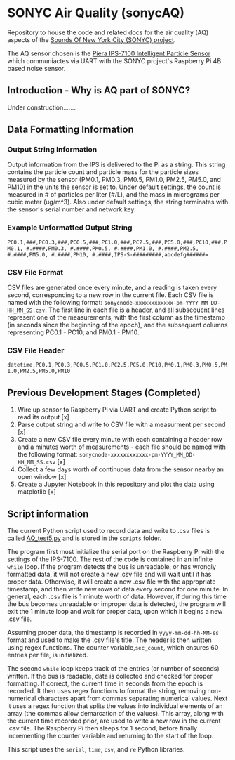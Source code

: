 # SONYC Air Quality (sonycAQ)
Repository to house the code and related docs for the air quality (AQ) aspects of the [Sounds Of New York City (SONYC) project](https://wp.nyu.edu/sonyc).

The AQ sensor chosen is the [Piera IPS-7100 Intelligent Particle Sensor](https://www.pierasystems.com/products/piera-7100-intelligent-particle-sensor) which communiactes via UART with the SONYC project's Raspberry Pi 4B based noise sensor.

## Introduction - Why is AQ part of SONYC?
Under construction.......


## Data Formatting Information

### Output String Information
Output information from the IPS is delivered to the Pi as a string. This string contains the particle count and particle mass for the particle sizes measured by the sensor (PM0.1, PM0.3, PM0.5, PM1.0, PM2.5, PM5.0, and PM10) in the units the sensor is set to. Under default settings, the count is measured in # of particles per liter (#/L), and the mass in micrograms per cubic meter (ug/m^3). Also under default settings, the string terminates with the sensor's serial number and network key.

### Example Unformatted Output String
`PC0.1,###,PC0.3,###,PC0.5,###,PC1.0,###,PC2.5,###,PC5.0,###,PC10,###,PM0.1, #.####,PM0.3, #.####,PM0.5, #.####,PM1.0, #.####,PM2.5, #.####,PM5.0, #.####,PM10, #.####,IPS-S-#########,abcdefg######=`

### CSV File Format
CSV files are generated once every minute, and a reading is taken every second, corresponding to a new row in the current file. Each CSV file is named with the following format: `sonycnode-xxxxxxxxxxxx-pm-YYYY_MM_DD-HH_MM_SS.csv`. The first line in each file is a header, and all subsequent lines represent one of the measurements, with the first column as the timestamp (in seconds since the beginning of the epoch), and the subsequent columns representing PC0.1 - PC10, and PM0.1 - PM10.

### CSV File Header
`datetime,PC0.1,PC0.3,PC0.5,PC1.0,PC2.5,PC5.0,PC10,PM0.1,PM0.3,PM0.5,PM1.0,PM2.5,PM5.0,PM10`

## Previous Development Stages (Completed)

1. Wire up sensor to Raspberry Pi via UART and create Python script to read its output [x]
2. Parse output string and write to CSV file with a measurment per second [x]
3. Create a new CSV file every minute with each containing a header row and a minutes worth of measurements - each file should be named with the following format: `sonycnode-xxxxxxxxxxxx-pm-YYYY_MM_DD-HH_MM_SS.csv` [x]
4. Collect a few days worth of continuous data from the sensor nearby an open window [x]
5. Create a Jupyter Notebook in this repository and plot the data using matplotlib [x]

## Script information

The current Python script used to record data and write to .csv files is called [AQ_test5.py](https://github.com/sonyc-project/sonycAQ/blob/main/scripts/AQ_test5.py) and is stored in the `scripts` folder.

The program first must initialize the serial port on the Raspberry Pi with the settings of the IPS-7100. The rest of the code is contained in an infinite `while` loop. If the program detects the bus is unreadable, or has wrongly formatted data, it will not create a new .csv file and will wait until it has proper data. Otherwise, it will create a new .csv file with the appropriate timestamp, and then write new rows of data every second for one minute. In general, each .csv file is 1 minute worth of data. However, if during this time the bus becomes unreadable or improper data is detected, the program will exit the 1 minute loop and wait for proper data, upon which it begins a new .csv file.

Assuming proper data, the timestamp is recorded in `yyyy-mm-dd-hh-MM-ss` format and used to make the .csv file's title. The header is then written using regex functions. The counter variable,`sec_count`, which ensures 60 entries per file, is initialized.

The second `while` loop keeps track of the entries (or number of seconds) written. If the bus is readable, data is collected and checked for proper formatting. If correct, the current time in seconds from the epoch is recorded. It then uses regex functions to format the string, removing non-numerical characters apart from commas separating numerical values. Next it uses a regex function that splits the values into individual elements of an array (the commas allow demarcation of the values). This array, along with the current time recorded prior, are used to write a new row in the current .csv file. The Raspberry Pi then sleeps for 1 second, before finally incrementing the counter variable and returning to the start of the loop.

This script uses the `serial`, `time`, `csv`, and `re` Python libraries. 
